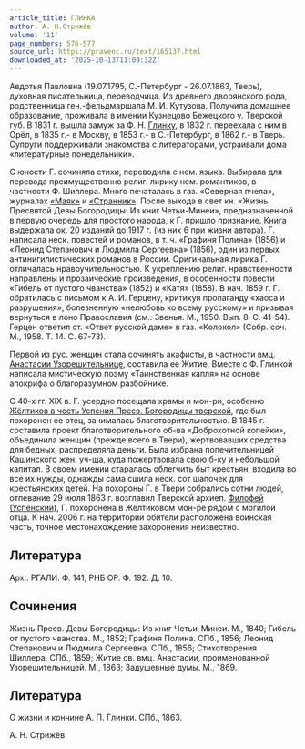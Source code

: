 ```yaml
---
article_title: ГЛИНКА
author: А. Н.Стрижёв
volume: '11'
page_numbers: 576-577
source_url: https://pravenc.ru/text/165137.html
downloaded_at: '2025-10-13T11:09:32Z'
---
```


Авдотья Павловна (19.07.1795, С.-Петербург - 26.07.1863, Тверь), духовная писательница, переводчица. Из древнего дворянского рода, родственница ген.-фельдмаршала М. И. Кутузова. Получила домашнее образование, проживала в имении Кузнецово Бежецкого у. Тверской губ. В 1831 г. вышла замуж за Ф. Н. [Глинку](https://pravenc.ru/text/Глинку.html), в 1832 г. переехала с ним в Орёл, в 1835 г.- в Москву, в 1853 г.- в С.-Петербург, в 1862 г.- в Тверь. Супруги поддерживали знакомства с литераторами, устраивали дома «литературные понедельники».

С юности Г. сочиняла стихи, переводила с нем. языка. Выбирала для перевода преимущественно религ. лирику нем. романтиков, в частности Ф. Шиллера. Много печаталась в газ. «Северная пчела», журналах [«Маяк»](<https://pravenc.ru/text/ Маяк .html>) и [«Странник»](<https://pravenc.ru/text/ Странник .html>). После выхода в свет кн. «Жизнь Пресвятой Девы Богородицы: Из книг Четьи-Минеи», предназначенной в первую очередь для простого народа, к Г. пришло признание. Книга выдержала ок. 20 изданий до 1917 г. (из них 6 при жизни автора). Г. написала неск. повестей и романов, в т. ч. «Графиня Полина» (1856) и «Леонид Степанович и Людмила Сергеевна» (1856), один из первых антинигилистических романов в России. Оригинальная лирика Г. отличалась нравоучительностью. К укреплению религ. нравственности направлены и прозаические произведения, в особенности повести «Гибель от пустого чванства» (1852) и «Катя» (1858). В нач. 1859 г. Г. обратилась с письмом к А. И. Герцену, критикуя пропаганду «хаоса и разрушения», болезненную «нелюбовь ко всему русскому» и призывая вернуться в лоно Православия (см.: Звенья. М., 1950. Вып. 8. С. 41-54). Герцен ответил ст. «Ответ русской даме» в газ. «Колокол» (Собр. соч. М., 1958. Т. 14. С. 67-73).

Первой из рус. женщин стала сочинять акафисты, в частности вмц. [Анастасии Узорешительнице](<https://pravenc.ru/text/Анастасии Узорешительнице.html>), составила ее Житие. Вместе с Ф. Глинкой написала мистическую поэму «Таинственная капля» на основе апокрифа о благоразумном разбойнике.

С 40-х гг. XIX в. Г. усердно посещала храмы и мон-ри, особенно [Жёлтиков в честь Успения Пресв. Богородицы тверской](<https://pravenc.ru/text/Жёлтиков в честь Успения Пресв  Богородицы тверской.html>), где был похоронен ее отец, занималась благотворительностью. В 1845 г. составила проект благотворительного об-ва «Доброхотной копейки», объединила женщин (прежде всего в Твери), жертвовавших средства для бедных, распределяла деньги. Была избрана попечительницей Кашинского жен. уч-ща, куда пожертвовала свою б-ку и небольшой капитал. В своем имении старалась облегчить быт крестьян, входила во все их нужды, однажды сама сшила неск. сот шапочек для крестьянских детей. На похороны Г. в Твери собрались сотни людей, отпевание 29 июля 1863 г. возглавил Тверской архиеп. [Филофей (Успенский)](<https://pravenc.ru/text/Филофей (Успенский).html>), Г. похоронена в Жёлтиковом мон-ре рядом с могилой отца. К нач. 2006 г. на территории обители расположена воинская часть, точное местонахождение захоронения неизвестно.

## Литература

Арх.: РГАЛИ. Ф. 141; РНБ ОР. Ф. 192. Д. 10.

## Сочинения

Жизнь Пресв. Девы Богородицы: Из книг Четьи-Минеи. М., 1840; Гибель от пустого чванства. М., 1852; Графиня Полина. СПб., 1856; Леонид Степанович и Людмила Сергеевна. СПб., 1856; Стихотворения Шиллера. СПб., 1859; Житие св. вмц. Анастасии, проименованной Узорешительницей. М., 1863; Задушевные думы. М., 1869.

## Литература

О жизни и кончине А. П. Глинки. СПб., 1863.

А. Н.  Стрижёв
